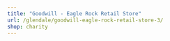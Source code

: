 ```yaml
---
title: "Goodwill - Eagle Rock Retail Store"
url: /glendale/goodwill-eagle-rock-retail-store-3/
shop: charity
---
```

